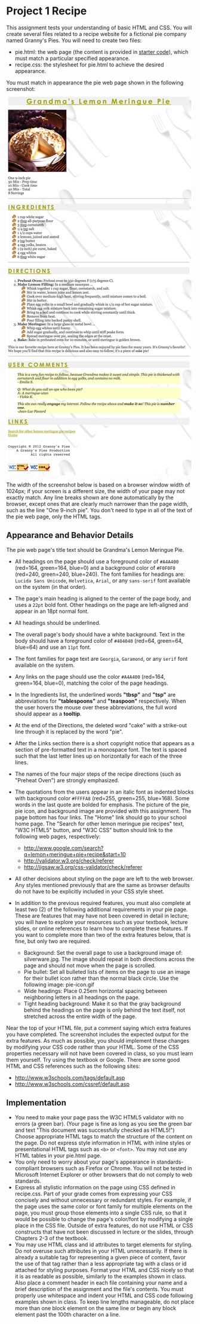 # Project 1 Recipe
This assignment tests your understanding of basic HTML and CSS. You will create several files related to a recipe website for a fictional pie company named Granny's Pies. You will need to create two files:
* pie.html: the web page (the content is provided in [starter code](pie.html)), which must match a particular specified appearance.
* recipe.css: the stylesheet for pie.html to achieve the desired appearance.

You must match in appearance the pie web page shown in the following screenshot: ![sample page](images/sample_page.png)

The width of the screenshot below is based on a browser window width of 1024px; if your screen is a different size, the width of your page may not exactly match. Any line breaks shown are done automatically by the browser, except ones that are clearly much narrower than the page width, such as the line "One 9-inch pie". You don't need to type in all of the text of the pie web page, only the HTML tags.

## Appearance and Behavior Details
The pie web page's title text should be Grandma's Lemon Meringue Pie.
* All headings on the page should use a foreground color of ```#A4A400``` (red=164, green=164, blue=0) and a background color of ```#F0F0F0``` (red=240, green=240, blue=240). The font families for headings are: ```Lucida Sans Unicode```, ```Helvetica```, ```Arial```, or any ```sans-serif``` font available on the system (in that order).
* The page's main heading is aligned to the center of the page body, and uses a ```22pt``` bold font.  Other headings on the page are left-aligned and appear in an 18pt normal font.
* All headings should be underlined.
* The overall page's body should have a white background. Text in the body should have a foreground color of ```#404040``` (red=64, green=64, blue=64) and use an ```11pt``` font.
* The font families for page text are ```Georgia```, ```Garamond```, or any ```serif``` font available on the system.
* Any links on the page should use the color ```#A4A400``` (red=164, green=164, blue=0), matching the color of the page headings.
* In the Ingredients list, the underlined words **"tbsp"** and **"tsp"** are abbreviations for **"tablespoons"** and **"teaspoon"** respectively. When the user hovers the mouse over these abbreviations, the full word should appear as a **tooltip**.
* At the end of the Directions, the deleted word "cake" with a strike-out line through it is replaced by the word "pie".
* After the Links section there is a short copyright notice that appears as a section of pre-formatted text in a monospace font. The text is spaced such that the last letter lines up on horizontally for each of the three lines.
* The names of the four major steps of the recipe directions (such as "Preheat Oven") are strongly emphasized.
* The quotations from the users appear in an italic font as indented blocks with background color ```#FFFFA8``` (red=255, green=255, blue=168). Some words in the last quote are bolded for emphasis.
The picture of the pie, pie icon, and background image are provided with this assignment. The page bottom has four links. The "Home" link should go to your school home page. The "Search for other lemon meringue pie recipes" text, "W3C HTML5" button, and "W3C CSS" button should link to the following web pages, respectively:
  * http://www.google.com/search?q=lemon+meringue+pie+recipe&start=10
  * http://validator.w3.org/check/referer
  * http://jigsaw.w3.org/css-validator/check/referer

* All other decisions about styling on the page are left to the web browser.  Any styles mentioned previously that are the same as browser defaults do not have to be explicitly included in your CSS style sheet.  
* In addition to the previous required features, you must also complete at least two (2) of the following additional requirements in your pie page. These are features that may have not been covered in detail in lecture; you will have to explore your resources such as your textbook, lecture slides, or online references to learn how to complete these features.  If you want to complete more than two of the extra features below, that is fine, but only two are required.
  * Background: Set the overall page to use a background image of: silverware.jpg. The image should repeat in both directions across the page and should not move when the page is scrolled.
  * Pie bullet: Set all bulleted lists of items on the page to use an image for their bullet icon rather than the normal black circle. Use the following image: pie-icon.gif
  * Wide headings: Place 0.25em horizontal spacing between neighboring letters in all headings on the page.
  * Tight heading background: Make it so that the gray background behind the headings on the page is only behind the text itself, not stretched across the entire width of the page.

Near the top of your HTML file, put a comment saying which extra features you have completed. The screenshot includes the expected output for the extra features.
As much as possible, you should implement these changes by modifying your CSS code rather than your HTML. Some of the CSS properties necessary will not have been covered in class, so you must learn them yourself. Try using the textbook or Google.  There are some good HTML and CSS references such as the following sites:
  * http://www.w3schools.com/tags/default.asp
  * http://www.w3schools.com/cssref/default.asp

## Implementation
* You need to make your page pass the W3C HTML5 validator with no errors (a green bar). (Your page is fine as long as you see the green bar and text "This document was successfully checked as HTML5!")  Choose appropriate HTML tags to match the structure of the content on the page. Do not express style information in HTML with inline styles or presentational HTML tags such as ```<b>``` or ```<font>```. You may not use any HTML tables in your pie.html page.
* You only need to worry about your page's appearance in standards-compliant browsers such as Firefox or Chrome. You will not be tested in Microsoft Internet Explorer or other browsers that do not comply to web standards.
* Express all stylistic information on the page using CSS defined in recipe.css. Part of your grade comes from expressing your CSS concisely and without unnecessary or redundant styles. For example, if the page uses the same color or font family for multiple elements on the page, you must group those elements into a single CSS rule, so that it would be possible to change the page's color/font by modifying a single place in the CSS file. Outside of extra features, do not use HTML or CSS constructs that have not been discussed in lecture or the slides, through Chapters 2-3 of the textbook.
* You may use HTML class and id attributes to target elements for styling. Do not overuse such attributes in your HTML unnecessarily. If there is already a suitable tag for representing a given piece of content, favor the use of that tag rather than a less appropriate tag with a class or id attached for styling purposes.
Format your HTML and CSS nicely so that it is as readable as possible, similarly to the examples shown in class. Also place a comment header in each file containing your name and a brief description of the assignment and the file's contents. You must properly use whitespace and indent your HTML and CSS code following examples shown in class. To keep line lengths manageable, do not place more than one block element on the same line or begin any block element past the 100th character on a line.
